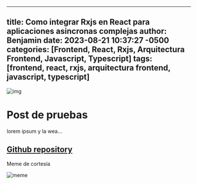 
---
title: Como integrar Rxjs en React para aplicaciones asincronas complejas
author: Benjamin
date: 2023-08-21 10:37:27 -0500
categories: [Frontend, React, Rxjs, Arquitectura Frontend, Javascript, Typescript]
tags: [frontend, react, rxjs, arquitectura frontend, javascript, typescript]
---

![img](imagen_post)


# Post de pruebas
lorem ipsum y la wea...


## [Github repository](url_repositorio)

Meme de cortesía

![meme](imagen_meme)
    